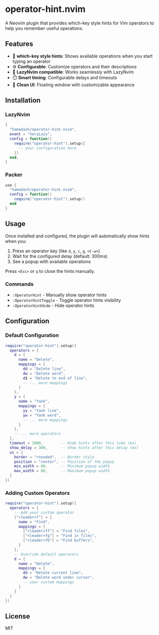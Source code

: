 # operator-hint.nvim

A Neovim plugin that provides which-key style hints for Vim operators to help you remember useful operations.

## Features

- 🚀 **which-key style hints**: Shows available operations when you start typing an operator
- ⚙️ **Configurable**: Customize operators and their descriptions
- 🎯 **LazyNvim compatible**: Works seamlessly with LazyNvim
- ⏱️ **Smart timing**: Configurable delays and timeouts
- 🎨 **Clean UI**: Floating window with customizable appearance

## Installation

### LazyNvim

```lua
{
  "hamadash/operator-hint.nvim",
  event = "VeryLazy",
  config = function()
    require("operator-hint").setup({
      -- your configuration here
    })
  end,
}
```

### Packer

```lua
use {
  "hamadash/operator-hint.nvim",
  config = function()
    require("operator-hint").setup()
  end
}
```

## Usage

Once installed and configured, the plugin will automatically show hints when you:

1. Press an operator key (like `d`, `y`, `c`, `g`, `<C-w>`)
2. Wait for the configured delay (default: 300ms)
3. See a popup with available operations

Press `<Esc>` or `q` to close the hints manually.

### Commands

- `:OperatorHint` - Manually show operator hints
- `:OperatorHintToggle` - Toggle operator hints visibility
- `:OperatorHintHide` - Hide operator hints

## Configuration

### Default Configuration

```lua
require("operator-hint").setup({
  operators = {
    d = {
      name = "Delete",
      mappings = {
        dd = "Delete line",
        dw = "Delete word",
        d$ = "Delete to end of line",
        -- ... more mappings
      }
    },
    y = {
      name = "Yank",
      mappings = {
        yy = "Yank line",
        yw = "Yank word",
        -- ... more mappings
      }
    },
    -- ... more operators
  },
  timeout = 1000,        -- Hide hints after this time (ms)
  show_delay = 300,      -- Show hints after this delay (ms)
  ui = {
    border = "rounded",  -- Border style
    position = "center", -- Position of the popup
    min_width = 40,      -- Minimum popup width
    max_width = 80,      -- Maximum popup width
  }
})
```

### Adding Custom Operators

```lua
require("operator-hint").setup({
  operators = {
    -- Add your custom operator
    ["<leader>f"] = {
      name = "Find",
      mappings = {
        ["<leader>ff"] = "Find files",
        ["<leader>fg"] = "Find in files",
        ["<leader>fb"] = "Find buffers",
      }
    },
    -- Override default operators
    d = {
      name = "Delete",
      mappings = {
        dd = "Delete current line",
        dw = "Delete word under cursor",
        -- your custom mappings
      }
    }
  }
})
```

## License

MIT
